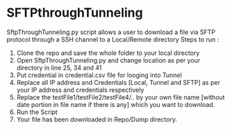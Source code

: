 # SFTPthroughTunneling
 SftpThroughTunneling.py script allows a user to download a file via SFTP protocol through a SSH channel to a Local/Remote directory
 Steps to run :
 
 1. Clone the repo and save the whole folder to your local directory
 2. Open SftpThroughTunneling.py and change location as per your directory in line 25, 34 and 41
 3. Put credential in credential.csv file for looging into Tunnel
 4. Replace all IP address and Credentials [Local, Tunnel and SFTP] as per your IP address and credentials respectively
 5. Replace the testFile1/testFile2/testFile4/.. by your own file name [without date portion in file name if there is any] which you want to download.
 6. Run the Script
 7. Your file has been downloaded in Repo/Dump directory.
 
